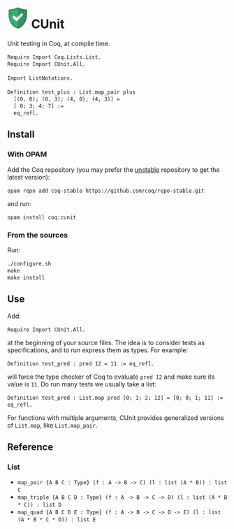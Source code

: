 # ![Logo](https://raw.githubusercontent.com/clarus/icons/master/shield-48.png) CUnit
Unit testing in Coq, at compile time.

    Require Import Coq.Lists.List.
    Require Import CUnit.All.

    Import ListNotations.

    Definition test_plus : List.map_pair plus
      [(0, 0); (0, 3); (4, 0); (4, 3)] =
      [ 0; 3; 4; 7] :=
      eq_refl.

## Install
### With OPAM
Add the Coq repository (you may prefer the [unstable](https://github.com/coq/repo-unstable) repository to get the latest version):

    opam repo add coq-stable https://github.com/coq/repo-stable.git

and run:

    opam install coq:cunit

### From the sources
Run:

    ./configure.sh
    make
    make install

## Use
Add:

    Require Import CUnit.All.

at the beginning of your source files. The idea is to consider tests as specifications, and to run express them as types. For example:

    Definition test_pred : pred 12 = 11 := eq_refl.

will force the type checker of Coq to evaluate `pred 12` and make sure its value is `11`. Do run many tests we usually take a list:

    Definition test_pred : List.map pred [0; 1; 2; 12] = [0; 0; 1; 11] := eq_refl.

For functions with multiple arguments, CUnit provides generalized versions of `List.map`, like `List.map_pair`.

## Reference
### List
* `map_pair {A B C : Type} (f : A -> B -> C) (l : list (A * B)) : list C`
* `map_triple {A B C D : Type} (f : A -> B -> C -> D) (l : list (A * B * C)) : list D`
* `map_quad {A B C D E : Type} (f : A -> B -> C -> D -> E) (l : list (A * B * C * D)) : list E`
